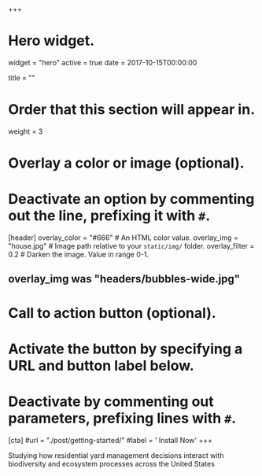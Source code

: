 +++
# Hero widget.
widget = "hero"
active = true
date = 2017-10-15T00:00:00

title = ""

# Order that this section will appear in.
weight = 3

# Overlay a color or image (optional).
#   Deactivate an option by commenting out the line, prefixing it with `#`.
[header]
  overlay_color = "#666"  # An HTML color value.
  overlay_img = "house.jpg"  # Image path relative to your `static/img/` folder.
  overlay_filter = 0.2  # Darken the image. Value in range 0-1.
  
  ## overlay_img was "headers/bubbles-wide.jpg"

# Call to action button (optional).
#   Activate the button by specifying a URL and button label below.
#   Deactivate by commenting out parameters, prefixing lines with `#`.
[cta]
  #url = "./post/getting-started/"
  #label = '<i class="fas fa-download"></i> Install Now'
+++

Studying how residential yard management decisions interact with biodiversity and ecosystem processes across the United States

<div style="margin-top: 5.8rem;">   
</div>


